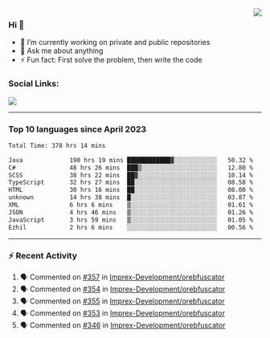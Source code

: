 <!--
<a href="https://wuffy.eu">
  <img align="right" src="https://github.com/ngloader/ngloader/blob/devcard/devcard.png" height="410" width="300" alt="NgLoader's Dev Card"/>
</a>
-->

<a href="https://wuffy.eu">
  <img align="right" src="https://github-readme-stats.vercel.app/api?username=ngloader&count_private=true&include_all_commits=true&show_icons=true&theme=dracula" />
</a>

### Hi 👋
- 🔭 I’m currently working on private and public repositories
- 💬 Ask me about anything
- ⚡ Fun fact: First solve the problem, then write the code

### Social Links:
<a href="https://discord.gg/jUtRU5Q">
  <img src="https://dcbadge.vercel.app/api/shield/128286216708685824?style=flat&theme=clean&compact=true" />
</a>

<!--
---

<div>
  <img src="https://github-readme-stats.vercel.app/api/wakatime?username=NgLoader&api_domain=wakapi.wuffy.dev&bg_color=282a36&title_color=ff6e96&icon_color=2F855A&text_color=ffffff&custom_title=Week%20Stats&layout=compact" />
</div>

---

<div>
  <img height="170" align="left" src="https://github-readme-stats.vercel.app/api?username=ngloader&count_private=true&include_all_commits=true&show_icons=true&theme=dracula" />
  <img src="https://github-readme-stats.vercel.app/api/top-langs/?username=ngloader&layout=compact&theme=dracula" />
</div>

---

<a href="https://github.com/ryo-ma/github-profile-trophy">
  <img width=800 src="https://github-profile-trophy.vercel.app/?username=ngloader&column=8&theme=dracula&no-frame=true"/>
</a>
-->

---

### Top 10 languages since April 2023

<!--START_SECTION:waka-->

```txt
Total Time: 378 hrs 14 mins

Java             190 hrs 19 mins ████████████▓░░░░░░░░░░░░   50.32 %
C#               48 hrs 26 mins  ███▒░░░░░░░░░░░░░░░░░░░░░   12.80 %
SCSS             38 hrs 22 mins  ██▓░░░░░░░░░░░░░░░░░░░░░░   10.14 %
TypeScript       32 hrs 27 mins  ██░░░░░░░░░░░░░░░░░░░░░░░   08.58 %
HTML             30 hrs 16 mins  ██░░░░░░░░░░░░░░░░░░░░░░░   08.00 %
unknown          14 hrs 38 mins  █░░░░░░░░░░░░░░░░░░░░░░░░   03.87 %
XML              6 hrs 6 mins    ▒░░░░░░░░░░░░░░░░░░░░░░░░   01.61 %
JSON             4 hrs 46 mins   ▒░░░░░░░░░░░░░░░░░░░░░░░░   01.26 %
JavaScript       3 hrs 59 mins   ▒░░░░░░░░░░░░░░░░░░░░░░░░   01.05 %
Ezhil            2 hrs 6 mins    ░░░░░░░░░░░░░░░░░░░░░░░░░   00.56 %
```

<!--END_SECTION:waka-->

---

### :zap: Recent Activity
<!--START_SECTION:activity-->
1. 🗣 Commented on [#357](https://github.com/Imprex-Development/orebfuscator/issues/357#issuecomment-1948782311) in [Imprex-Development/orebfuscator](https://github.com/Imprex-Development/orebfuscator)
2. 🗣 Commented on [#354](https://github.com/Imprex-Development/orebfuscator/issues/354#issuecomment-1946690988) in [Imprex-Development/orebfuscator](https://github.com/Imprex-Development/orebfuscator)
3. 🗣 Commented on [#355](https://github.com/Imprex-Development/orebfuscator/issues/355#issuecomment-1946652155) in [Imprex-Development/orebfuscator](https://github.com/Imprex-Development/orebfuscator)
4. 🗣 Commented on [#353](https://github.com/Imprex-Development/orebfuscator/issues/353#issuecomment-1937006950) in [Imprex-Development/orebfuscator](https://github.com/Imprex-Development/orebfuscator)
5. 🗣 Commented on [#346](https://github.com/Imprex-Development/orebfuscator/issues/346#issuecomment-1913349537) in [Imprex-Development/orebfuscator](https://github.com/Imprex-Development/orebfuscator)
<!--END_SECTION:activity-->
